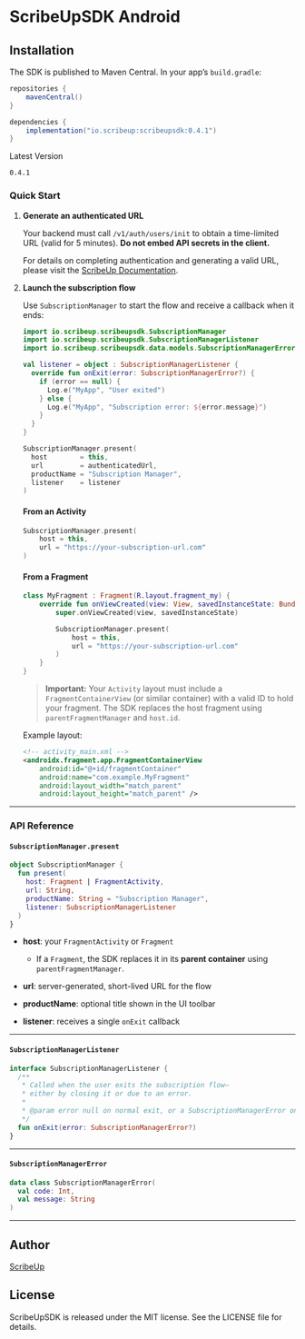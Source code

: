 # ScribeUpSDK Android

## Installation

The SDK is published to Maven Central. In your app’s `build.gradle`:

```gradle
repositories {
    mavenCentral()
}

dependencies {
    implementation("io.scribeup:scribeupsdk:0.4.1")
}
```

Latest Version
```
0.4.1
```

### Quick Start

1. **Generate an authenticated URL**

   Your backend must call `/v1/auth/users/init` to obtain a time-limited URL (valid for 5 minutes).
   **Do not embed API secrets in the client.**

   For details on completing authentication and generating a valid URL, please visit the [ScribeUp Documentation](https://docs.scribeup.io).

2. **Launch the subscription flow**

   Use `SubscriptionManager` to start the flow and receive a callback when it ends:

   ```kotlin
   import io.scribeup.scribeupsdk.SubscriptionManager
   import io.scribeup.scribeupsdk.SubscriptionManagerListener
   import io.scribeup.scribeupsdk.data.models.SubscriptionManagerError

   val listener = object : SubscriptionManagerListener {
     override fun onExit(error: SubscriptionManagerError?) {
       if (error == null) {
         Log.e("MyApp", "User exited")
       } else {
         Log.e("MyApp", "Subscription error: ${error.message}")
       }
     }
   }

   SubscriptionManager.present(
     host        = this,
     url         = authenticatedUrl,
     productName = "Subscription Manager",
     listener    = listener
   )
   ```

   #### From an Activity

   ```kotlin
   SubscriptionManager.present(
       host = this,
       url = "https://your-subscription-url.com"
   )
   ```

   #### From a Fragment

   ```kotlin
   class MyFragment : Fragment(R.layout.fragment_my) {
       override fun onViewCreated(view: View, savedInstanceState: Bundle?) {
           super.onViewCreated(view, savedInstanceState)

           SubscriptionManager.present(
               host = this,
               url = "https://your-subscription-url.com"
           )
       }
   }
   ```

   > **Important:** Your `Activity` layout must include a `FragmentContainerView` (or similar container) with a valid ID to hold your fragment. The SDK replaces the host fragment using `parentFragmentManager` and `host.id`.

   Example layout:

   ```xml
   <!-- activity_main.xml -->
   <androidx.fragment.app.FragmentContainerView
       android:id="@+id/fragmentContainer"
       android:name="com.example.MyFragment"
       android:layout_width="match_parent"
       android:layout_height="match_parent" />
   ```

---
### API Reference

#### `SubscriptionManager.present`

```kotlin
object SubscriptionManager {
  fun present(
    host: Fragment | FragmentActivity,
    url: String,
    productName: String = "Subscription Manager",
    listener: SubscriptionManagerListener
  )
}
```

* **host**: your `FragmentActivity` or `Fragment`

  * If a `Fragment`, the SDK replaces it in its **parent container** using `parentFragmentManager`.
* **url**: server-generated, short-lived URL for the flow
* **productName**: optional title shown in the UI toolbar
* **listener**: receives a single `onExit` callback

---

#### `SubscriptionManagerListener`

```kotlin
interface SubscriptionManagerListener {
  /**
   * Called when the user exits the subscription flow—
   * either by closing it or due to an error.
   *
   * @param error null on normal exit, or a SubscriptionManagerError on failure
   */
  fun onExit(error: SubscriptionManagerError?)
}
```

---
#### `SubscriptionManagerError`

```kotlin
data class SubscriptionManagerError(
  val code: Int,
  val message: String
)
```

---
## Author

[ScribeUp](https://scribeup.io)

## License
ScribeUpSDK is released under the MIT license. See the LICENSE file for details.